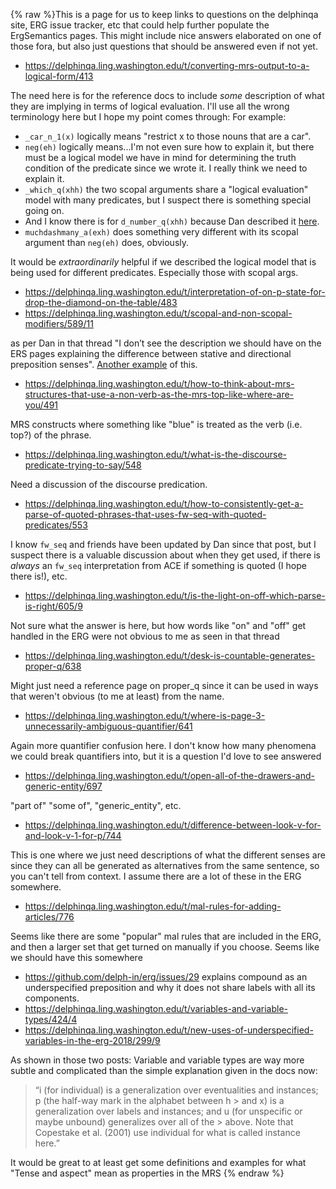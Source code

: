 {% raw %}This is a page for us to keep links to questions on the delphinqa site, ERG issue tracker, etc that could help further populate the ErgSemantics pages. This might include nice answers elaborated on one of those fora, but also just questions that should be answered even if not yet.

- https://delphinqa.ling.washington.edu/t/converting-mrs-output-to-a-logical-form/413

The need here is for the reference docs to include *some* description of what they are implying in terms of logical evaluation. I'll use all the wrong terminology here but I hope my point comes through: For example:
- `_car_n_1(x)` logically means "restrict x to those nouns that are a car". 
- `neg(eh)` logically means...I'm not even sure how to explain it, but there must be a logical model we have in mind for determining the truth condition of the predicate since we wrote it. I really think we need to explain it. 
- `_which_q(xhh)` the two scopal arguments share a "logical evaluation" model with many predicates, but I suspect there is something special going on.  
- And I know there is for `d_number_q(xhh)` because Dan described it [here](https://delphinqa.ling.washington.edu/t/where-is-page-3-unnecessarily-ambiguous-quantifier/641/3).  
- `muchdashmany_a(exh)` does something very different with its scopal argument than `neg(eh)` does, obviously. 

It would be *extraordinarily* helpful if we described the logical model that is being used for different predicates. Especially those with scopal args.

- https://delphinqa.ling.washington.edu/t/interpretation-of-on-p-state-for-drop-the-diamond-on-the-table/483
- https://delphinqa.ling.washington.edu/t/scopal-and-non-scopal-modifiers/589/11

as per Dan in that thread "I don’t see the description we should have on the ERS pages explaining the difference between stative and directional preposition senses".  [Another example](https://delphinqa.ling.washington.edu/t/understanding-drop-put-swipe-x-on-the-floor-and-the-final-scopal-argument-for-the-verb/748) of this.

- https://delphinqa.ling.washington.edu/t/how-to-think-about-mrs-structures-that-use-a-non-verb-as-the-mrs-top-like-where-are-you/491

MRS constructs where something like "blue" is treated as the verb (i.e. top?) of the phrase. 

- https://delphinqa.ling.washington.edu/t/what-is-the-discourse-predicate-trying-to-say/548

Need a discussion of the discourse predication.

- https://delphinqa.ling.washington.edu/t/how-to-consistently-get-a-parse-of-quoted-phrases-that-uses-fw-seq-with-quoted-predicates/553

I know `fw_seq` and friends have been updated by Dan since that post, but I suspect there is a valuable discussion about when they get used, if there is *always* an `fw_seq` interpretation from ACE if something is quoted (I hope there is!), etc.

- https://delphinqa.ling.washington.edu/t/is-the-light-on-off-which-parse-is-right/605/9

Not sure what the answer is here, but how words like "on" and "off" get handled in the ERG were not obvious to me as seen in that thread

- https://delphinqa.ling.washington.edu/t/desk-is-countable-generates-proper-q/638

Might just need a reference page on proper_q since it can be used in ways that weren't obvious (to me at least) from the name.

- https://delphinqa.ling.washington.edu/t/where-is-page-3-unnecessarily-ambiguous-quantifier/641

Again more quantifier confusion here. I don't know how many phenomena we could break quantifiers into, but it is a question I'd love to see answered

- https://delphinqa.ling.washington.edu/t/open-all-of-the-drawers-and-generic-entity/697

"part of" "some of", "generic_entity", etc.

- https://delphinqa.ling.washington.edu/t/difference-between-look-v-for-and-look-v-1-for-p/744

This is one where we just need descriptions of what the different senses are since they can all be generated as alternatives from the same sentence, so you can't tell from context.  I assume there are a lot of these in the ERG somewhere.

- https://delphinqa.ling.washington.edu/t/mal-rules-for-adding-articles/776

Seems like there are some "popular" mal rules that are included in the ERG, and then a larger set that get turned on manually if you choose.  Seems like we should have this somewhere

- https://github.com/delph-in/erg/issues/29 explains compound as an underspecified preposition and why it does not share labels with all its components. 
- https://delphinqa.ling.washington.edu/t/variables-and-variable-types/424/4
- https://delphinqa.ling.washington.edu/t/new-uses-of-underspecified-variables-in-the-erg-2018/299/9

As shown in those two posts: Variable and variable types are way more subtle and complicated than the simple explanation given in the docs now:
> “i (for individual) is a generalization over eventualities and instances; p (the half-way mark in the alphabet between h > and x) is a generalization over labels and instances; and u (for unspecific or maybe unbound) generalizes over all of the > above. Note that Copestake et al. (2001) use individual for what is called instance here.”


It would be great to at least get some definitions and examples for what "Tense and aspect" mean as properties in the MRS
{% endraw %}
